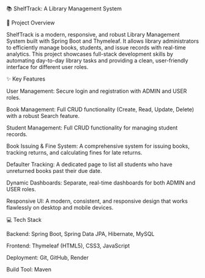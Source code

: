 📚 ShelfTrack: A Library Management System

📝 Project Overview

ShelfTrack is a modern, responsive, and robust Library Management System built with Spring Boot and Thymeleaf. It allows library administrators to efficiently manage books, students, 
and issue records with real-time analytics. This project showcases full-stack development skills by automating day-to-day library tasks and providing a clean, user-friendly interface 
for different user roles.

✨ Key Features

User Management: Secure login and registration with ADMIN and USER roles.

Book Management: Full CRUD functionality (Create, Read, Update, Delete) with a robust Search feature.

Student Management: Full CRUD functionality for managing student records.

Book Issuing & Fine System: A comprehensive system for issuing books, tracking returns, and calculating fines for late returns.

Defaulter Tracking: A dedicated page to list all students who have unreturned books past their due date.

Dynamic Dashboards: Separate, real-time dashboards for both ADMIN and USER roles.

Responsive UI: A modern, consistent, and responsive design that works flawlessly on desktop and mobile devices.

💻 Tech Stack

Backend: Spring Boot, Spring Data JPA, Hibernate, MySQL

Frontend: Thymeleaf (HTML5), CSS3, JavaScript

Deployment: Git, GitHub, Render

Build Tool: Maven

